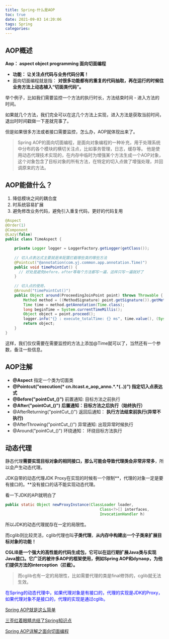 ```yaml
---
title: Spring-什么是AOP
toc: true
date: 2021-09-03 14:20:06
tags: Spring
categories:
---
```


## AOP概述

**Aop： aspect object programming  面向切面编程**

- **功能： 让关注点代码与业务代码分离！**
- 面向切面编程就是指： **对很多功能都有的重复的代码抽取，再在运行的时候往业务方法上动态植入“切面类代码”。**

举个例子，比如我们需要监控一个方法的执行时长，方法结束时间 - 进入方法的时间。

如果就几个方法，我们完全可以在这几个方法上实现，进入方法是获取当前时间，退出时时间戳做一下差就完事了。

但是如果很多方法或者接口需要监控，怎么办，AOP就体现出来了。


> Spring AOP的面向切面编程，是面向对象编程的一种补充，用于处理系统中分布的各个模块的横切关注点，比如事务管理，日志，缓存等。
> 他是使用动态代理技术实现的，在内存中临时为增强某个方法生成一个AOP对象，这个对象包含了目标对象的所有方法，在特定的切入点做了增强处理，并回调原来的方法。


## AOP能做什么？

1. 降低模块之间的耦合度
2. 时系统容易扩展
3. 避免修改业务代码，避免引入重复代码，更好的代码复用






```java
@Aspect
@Order(1)
@Component
@Lazy(false)
public class TimeAspect {

    private Logger logger = LoggerFactory.getLogger(getClass());
		
  	// 切入点表达式主要就是来配置拦截哪些类的哪些方法
    @Pointcut("@annotation(com.yj.common.app.annotation.Time)")
    public void timePointCut() {
      // 好处是避免before，after等每个方法都写一遍，这样只写一遍就好了
    }
		
  	// 切入点的使用，
    @Around("timePointCut()")
    public Object around(ProceedingJoinPoint point) throws Throwable {
        Method method = ((MethodSignature) point.getSignature()).getMethod();
        Time time = method.getAnnotation(Time.class);
        long beginTime = System.currentTimeMillis();
        Object object = point.proceed();
        logger.info("{} : execute_totalTime: {} ms", time.value(), (System.currentTimeMillis() - beginTime));
        return object;
    }
}
```

这样，我们仅仅需要在需要监控的方法上添加@Time就可以了，当然还有一个参数，备注一些信息。



## AOP注解

- **@Aspect**               指定一个类为切面类
- **@Pointcut("execution(\* cn.itcast.e_aop_anno.\*.\*(..))")  指定切入点表达式**
- **@Before("pointCut_()")**         前置通知: 目标方法之前执行
- **@After("pointCut_()")**         **后置通知：目标方法之后执行（始终执行）**
- @AfterReturning("pointCut_()")       返回后通知： **执行方法结束前执行(异常不执行)**
- @AfterThrowing("pointCut_()")       异常通知:  出现异常时候执行
- @Around("pointCut_()")         环绕通知： 环绕目标方法执行



## 动态代理

静态代理**需要实现目标对象的相同接口，那么可能会导致代理类会非常非常多**，所以会产生动态代理。

JDK自带的动态代理JDK Proxy在实现的时候有一个限制**，代理的对象一定是要有接口的。**没有接口的话不能实现动态代理。

看一下JDK的API就明白了

```java
public static Object newProxyInstance(ClassLoader loader,
                                          Class<?>[] interfaces,
                                          InvocationHandler h)
```

所以JDK的动态代理就存在一定的局限性。

而cglib则比较灵活，cglib代理也叫**子类代理**，**从内存中构建出一个子类来扩展目标对象的功能！**

**CGLIB是一个强大的高性能的代码生成包，它可以在运行期扩展Java类与实现Java接口。它广泛的被许多AOP的框架使用，例如Spring AOP和dynaop，为他们提供方法的interception（拦截）。**


> 而cglib也有一定的局限性，比如需要代理的类是final修饰的，cglib就无法生效。


<font color=blue>在Spring的动态代理中，如果代理对象是有接口的，代理的实现是JDK的Proxy，如果代理对象不是接口的，代理的实现是通过cglib。</font>













[Spring AOP就是这么简单](https://mp.weixin.qq.com/s?__biz=MzI4Njg5MDA5NA==&mid=2247483954&idx=1&sn=b34e385ed716edf6f58998ec329f9867&chksm=ebd74333dca0ca257a77c02ab458300ef982adff3cf37eb6d8d2f985f11df5cc07ef17f659d4&scene=21###wechat_redirect)  

[三歪红着眼睛总结了Spring知识点](https://mp.weixin.qq.com/s?__biz=MzI4Njg5MDA5NA==&mid=2247487013&idx=1&sn=f0d8c292738eb49bcd09cb2f6458dc69&chksm=ebd74f24dca0c632fa3ef8f205a2dd5c96531f78a68eae805e15b84de0b59774196a188aed14&token=306734573&lang=zh_CN#rd)  

[Spring AOP详解之面向切面编程](https://www.nowcoder.com/discuss/1017893?type=0&order=7&pos=16&page=1&source_id=discuss_center_0_nctrack&channel=1009&ncTraceId=c908f362090441b78db28d23256c62d3.429.16652137146480880&gio_id=A54E2D9FEA176F3D105B72CB5F8AD026-1665213715795)  
